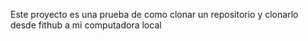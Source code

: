 Este proyecto es una prueba de como clonar un repositorio y clonarlo desde fithub a mi computadora local